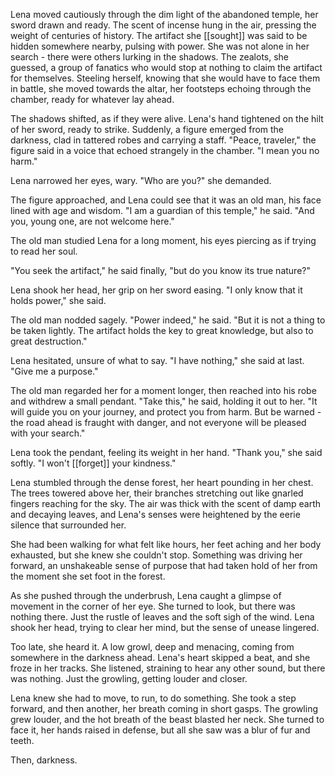 Lena moved cautiously through the dim light of the abandoned temple, her sword drawn and ready. The scent of incense hung in the air, pressing the weight of centuries of history. The artifact she [[sought]] was said to be hidden somewhere nearby, pulsing with power. She was not alone in her search - there were others lurking in the shadows. The zealots, she guessed, a group of fanatics who would stop at nothing to claim the artifact for themselves. Steeling herself, knowing that she would have to face them in battle, she moved towards the altar, her footsteps echoing through the chamber, ready for whatever lay ahead.

The shadows shifted, as if they were alive. Lena's hand tightened on the hilt of her sword, ready to strike. Suddenly, a figure emerged from the darkness, clad in tattered robes and carrying a staff. "Peace, traveler," the figure said in a voice that echoed strangely in the chamber. "I mean you no harm." 

Lena narrowed her eyes, wary. "Who are you?" she demanded. 

The figure approached, and Lena could see that it was an old man, his face lined with age and wisdom. "I am a guardian of this temple," he said. "And you, young one, are not welcome here."

The old man studied Lena for a long moment, his eyes piercing as if trying to read her soul. 

"You seek the artifact," he said finally, "but do you know its true nature?" 

Lena shook her head, her grip on her sword easing. "I only know that it holds power," she said. 

The old man nodded sagely. "Power indeed," he said. "But it is not a thing to be taken lightly. The artifact holds the key to great knowledge, but also to great destruction." 

Lena hesitated, unsure of what to say. "I have nothing," she said at last. "Give me a purpose." 

The old man regarded her for a moment longer, then reached into his robe and withdrew a small pendant. "Take this," he said, holding it out to her. "It will guide you on your journey, and protect you from harm. But be warned - the road ahead is fraught with danger, and not everyone will be pleased with your search." 

Lena took the pendant, feeling its weight in her hand. "Thank you," she said softly. "I won't [[forget]] your kindness."

Lena stumbled through the dense forest, her heart pounding in her chest. The trees towered above her, their branches stretching out like gnarled fingers reaching for the sky. The air was thick with the scent of damp earth and decaying leaves, and Lena's senses were heightened by the eerie silence that surrounded her.

She had been walking for what felt like hours, her feet aching and her body exhausted, but she knew she couldn't stop. Something was driving her forward, an unshakeable sense of purpose that had taken hold of her from the moment she set foot in the forest.

As she pushed through the underbrush, Lena caught a glimpse of movement in the corner of her eye. She turned to look, but there was nothing there. Just the rustle of leaves and the soft sigh of the wind. Lena shook her head, trying to clear her mind, but the sense of unease lingered.

Too late, she heard it. A low growl, deep and menacing, coming from somewhere in the darkness ahead. Lena's heart skipped a beat, and she froze in her tracks. She listened, straining to hear any other sound, but there was nothing. Just the growling, getting louder and closer.

Lena knew she had to move, to run, to do something. She took a step forward, and then another, her breath coming in short gasps. The growling grew louder, and the hot breath of the beast blasted her neck. She turned to face it, her hands raised in defense, but all she saw was a blur of fur and teeth.

Then, darkness.